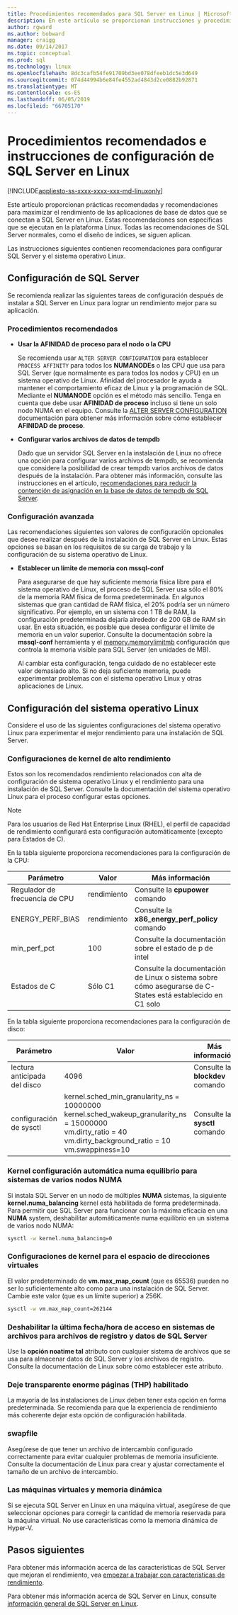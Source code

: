```yaml
---
title: Procedimientos recomendados para SQL Server en Linux | Microsoft Docs
description: En este artículo se proporcionan instrucciones y procedimientos recomendados para ejecutar SQL Server en Linux.
author: rgward
ms.author: bobward
manager: craigg
ms.date: 09/14/2017
ms.topic: conceptual
ms.prod: sql
ms.technology: linux
ms.openlocfilehash: 8dc3cafb54fe91709bd3ee078dfeeb1dc5e3d649
ms.sourcegitcommit: 074d44994b6e84fe4552ad4843d2ce0882b92871
ms.translationtype: MT
ms.contentlocale: es-ES
ms.lasthandoff: 06/05/2019
ms.locfileid: "66705170"
---
```

# <a name="performance-best-practices-and-configuration-guidelines-for-sql-server-on-linux"></a>Procedimientos recomendados e instrucciones de configuración de SQL Server en Linux

[!INCLUDE[appliesto-ss-xxxx-xxxx-xxx-md-linuxonly](../includes/appliesto-ss-xxxx-xxxx-xxx-md-linuxonly.md)]

Este artículo proporcionan prácticas recomendadas y recomendaciones para maximizar el rendimiento de las aplicaciones de base de datos que se conectan a SQL Server en Linux. Estas recomendaciones son específicas que se ejecutan en la plataforma Linux. Todas las recomendaciones de SQL Server normales, como el diseño de índices, se siguen aplican.

Las instrucciones siguientes contienen recomendaciones para configurar SQL Server y el sistema operativo Linux.

## <a name="sql-server-configuration"></a>Configuración de SQL Server

Se recomienda realizar las siguientes tareas de configuración después de instalar a SQL Server en Linux para lograr un rendimiento mejor para su aplicación.

### <a name="best-practices"></a>Procedimientos recomendados

- **Usar la AFINIDAD de proceso para el nodo o la CPU**

   Se recomienda usar `ALTER SERVER CONFIGURATION` para establecer `PROCESS AFFINITY` para todos los **NUMANODEs** o las CPU que usa para SQL Server (que normalmente es para todos los nodos y CPU) en un sistema operativo de Linux. Afinidad del procesador le ayuda a mantener el comportamiento eficaz de Linux y la programación de SQL. Mediante el **NUMANODE** opción es el método más sencillo. Tenga en cuenta que debe usar **AFINIDAD de proceso** incluso si tiene un solo nodo NUMA en el equipo.  Consulte la [ALTER SERVER CONFIGURATION](../t-sql/statements/alter-server-configuration-transact-sql.md) documentación para obtener más información sobre cómo establecer **AFINIDAD de proceso**.

- **Configurar varios archivos de datos de tempdb**

   Dado que un servidor SQL Server en la instalación de Linux no ofrece una opción para configurar varios archivos de tempdb, se recomienda que considere la posibilidad de crear tempdb varios archivos de datos después de la instalación. Para obtener más información, consulte las instrucciones en el artículo, [recomendaciones para reducir la contención de asignación en la base de datos de tempdb de SQL Server](https://support.microsoft.com/help/2154845/recommendations-to-reduce-allocation-contention-in-sql-server-tempdb-d).

### <a name="advanced-configuration"></a>Configuración avanzada

Las recomendaciones siguientes son valores de configuración opcionales que desee realizar después de la instalación de SQL Server en Linux. Estas opciones se basan en los requisitos de su carga de trabajo y la configuración de su sistema operativo de Linux.

- **Establecer un límite de memoria con mssql-conf**

   Para asegurarse de que hay suficiente memoria física libre para el sistema operativo de Linux, el proceso de SQL Server usa sólo el 80% de la memoria RAM física de forma predeterminada. En algunos sistemas que gran cantidad de RAM física, el 20% podría ser un número significativo. Por ejemplo, en un sistema con 1 TB de RAM, la configuración predeterminada dejaría alrededor de 200 GB de RAM sin usar. En esta situación, es posible que desea configurar el límite de memoria en un valor superior. Consulte la documentación sobre la **mssql-conf** herramienta y el [memory.memorylimitmb](sql-server-linux-configure-mssql-conf.md#memorylimit) configuración que controla la memoria visible para SQL Server (en unidades de MB).

   Al cambiar esta configuración, tenga cuidado de no establecer este valor demasiado alto. Si no deja suficiente memoria, puede experimentar problemas con el sistema operativo Linux y otras aplicaciones de Linux.

## <a name="linux-os-configuration"></a>Configuración del sistema operativo Linux

Considere el uso de las siguientes configuraciones del sistema operativo Linux para experimentar el mejor rendimiento para una instalación de SQL Server.

### <a name="kernel-settings-for-high-performance"></a>Configuraciones de kernel de alto rendimiento
Estos son los recomendados rendimiento relacionados con alta de configuración de sistema operativo Linux y el rendimiento para una instalación de SQL Server. Consulte la documentación del sistema operativo Linux para el proceso configurar estas opciones.



> [!Note]
> Para los usuarios de Red Hat Enterprise Linux (RHEL), el perfil de capacidad de rendimiento configurará esta configuración automáticamente (excepto para Estados de C).

En la tabla siguiente proporciona recomendaciones para la configuración de la CPU:

| Parámetro | Valor | Más información |
|---|---|---|
| Regulador de frecuencia de CPU | rendimiento | Consulte la **cpupower** comando |
| ENERGY_PERF_BIAS | rendimiento | Consulte la **x86_energy_perf_policy** comando |
| min_perf_pct | 100 | Consulte la documentación sobre el estado de p de intel |
| Estados de C | Sólo C1 | Consulte la documentación de Linux o sistema sobre cómo asegurarse de C-States está establecido en C1 solo |

En la tabla siguiente proporciona recomendaciones para la configuración de disco:

| Parámetro | Valor | Más información |
|---|---|---|
| lectura anticipada del disco | 4096 | Consulte la **blockdev** comando |
| configuración de sysctl | kernel.sched_min_granularity_ns = 10000000<br/>kernel.sched_wakeup_granularity_ns = 15000000<br/>vm.dirty_ratio = 40<br/>vm.dirty_background_ratio = 10<br/>vm.swappiness=10 | Consulte la **sysctl** comando |

### <a name="kernel-setting-auto-numa-balancing-for-multi-node-numa-systems"></a>Kernel configuración automática numa equilibrio para sistemas de varios nodos NUMA

Si instala SQL Server en un nodo de múltiples **NUMA** sistemas, la siguiente **kernel.numa_balancing** kernel está habilitada de forma predeterminada. Para permitir que SQL Server para funcionar con la máxima eficacia en una **NUMA** system, deshabilitar automáticamente numa equilibrio en un sistema de varios nodo NUMA:

```bash
sysctl -w kernel.numa_balancing=0
```

### <a name="kernel-settings-for-virtual-address-space"></a>Configuraciones de kernel para el espacio de direcciones virtuales

El valor predeterminado de **vm.max_map_count** (que es 65536) pueden no ser lo suficientemente alto como para una instalación de SQL Server. Cambie este valor (que es un límite superior) a 256K.

```bash
sysctl -w vm.max_map_count=262144
```

### <a name="disable-last-accessed-datetime-on-file-systems-for-sql-server-data-and-log-files"></a>Deshabilitar la última fecha/hora de acceso en sistemas de archivos para archivos de registro y datos de SQL Server

Use la **opción noatime tal** atributo con cualquier sistema de archivos que se usa para almacenar datos de SQL Server y los archivos de registro. Consulte la documentación de Linux sobre cómo establecer este atributo.

### <a name="leave-transparent-huge-pages-thp-enabled"></a>Deje transparente enorme páginas (THP) habilitado

La mayoría de las instalaciones de Linux deben tener esta opción en forma predeterminada. Se recomienda para que la experiencia de rendimiento más coherente dejar esta opción de configuración habilitada.

### <a name="swapfile"></a>swapfile

Asegúrese de que tener un archivo de intercambio configurado correctamente para evitar cualquier problemas de memoria insuficiente. Consulte la documentación de Linux para crear y ajustar correctamente el tamaño de un archivo de intercambio.

### <a name="virtual-machines-and-dynamic-memory"></a>Las máquinas virtuales y memoria dinámica

Si se ejecuta SQL Server en Linux en una máquina virtual, asegúrese de que seleccionar opciones para corregir la cantidad de memoria reservada para la máquina virtual. No use características como la memoria dinámica de Hyper-V.

## <a name="next-steps"></a>Pasos siguientes

Para obtener más información acerca de las características de SQL Server que mejoran el rendimiento, vea [empezar a trabajar con características de rendimiento](sql-server-linux-performance-get-started.md).

Para obtener más información acerca de SQL Server en Linux, consulte [información general de SQL Server en Linux](sql-server-linux-overview.md).
